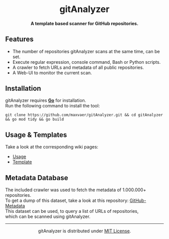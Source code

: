 <h1 align="center">
  gitAnalyzer
</h1>

<h4 align="center">A template based scanner for GitHub repositories.</h4>

## Features
* The number of repositories gitAnalyzer scans at the same time, can be set.
* Execute regular expression, console command, Bash or Python scripts.
* A crawler to fetch URLs and metadata of all public repositories.
* A Web-UI to monitor the current scan.

## Installation
gitAnalyzer requires [**Go**](https://go.dev/doc/install) for installation.  
Run the following command to install the tool:
```console
git clone https://github.com/maxvaer/gitAnalyzer.git && cd gitAnalyzer && go mod tidy && go build
```

## Usage & Templates
Take a look at the corresponding wiki pages:
* [Usage](https://github.com/maxvaer/gitAnalyzer/wiki/Usage)
* [Template](https://github.com/maxvaer/gitAnalyzer/wiki/Template)


## Metadata Database
The included crawler was used to fetch the metadata of 1.000.000+ repositories.  
To get a dump of this dataset, take a look at this repository: [GitHub-Metadata](https://github.com/maxvaer/GitHub-Metadata)  
This dataset can be used, to query a list of URLs of repositories,  
which can be scanned using gitAnalyzer.


--------

<div align="center">

gitAnalyzer is distributed under [MIT License](https://github.com/maxvaer/gitAnalyzer/blob/main/LICENSE).

</div>

